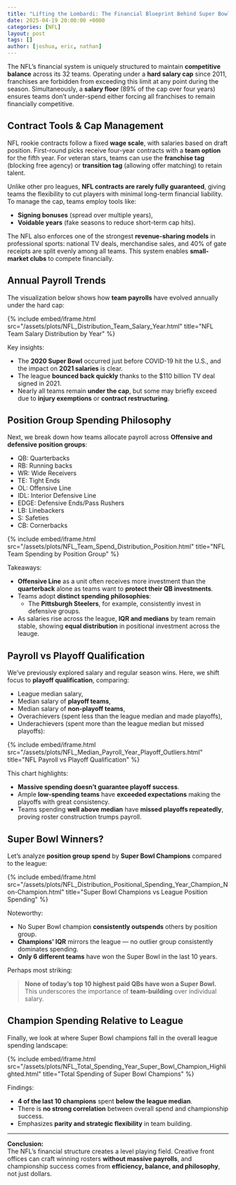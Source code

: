 ```yaml
---
title: "Lifting the Lombardi: The Financial Blueprint Behind Super Bowl Champions"
date: 2025-04-19 20:00:00 +0000
categories: [NFL]
layout: post
tags: []
author: [joshua, eric, nathan]
---
```


The NFL’s financial system is uniquely structured to maintain **competitive balance** across its 32 teams. Operating under a **hard salary cap** since 2011, franchises are forbidden from exceeding this limit at any point during the season. Simultaneously, a **salary floor** (89% of the cap over four years) ensures teams don’t under-spend either forcing all franchises to remain financially competitive.

## Contract Tools & Cap Management

NFL rookie contracts follow a fixed **wage scale**, with salaries based on draft position. First-round picks receive four-year contracts with a **team option** for the fifth year. For veteran stars, teams can use the **franchise tag** (blocking free agency) or **transition tag** (allowing offer matching) to retain talent.

Unlike other pro leagues, **NFL contracts are rarely fully guaranteed**, giving teams the flexibility to cut players with minimal long-term financial liability. To manage the cap, teams employ tools like:

- **Signing bonuses** (spread over multiple years),
- **Voidable years** (fake seasons to reduce short-term cap hits).

The NFL also enforces one of the strongest **revenue-sharing models** in professional sports: national TV deals, merchandise sales, and 40% of gate receipts are split evenly among all teams. This system enables **small-market clubs** to compete financially.

## Annual Payroll Trends

The visualization below shows how **team payrolls** have evolved annually under the hard cap:

{% include embed/iframe.html
  src="/assets/plots/NFL_Distribution_Team_Salary_Year.html"
  title="NFL Team Salary Distribution by Year"
%}

Key insights:

- The **2020 Super Bowl** occurred just before COVID-19 hit the U.S., and the impact on **2021 salaries** is clear.
- The league **bounced back quickly** thanks to the $110 billion TV deal signed in 2021.
- Nearly all teams remain **under the cap**, but some may briefly exceed due to **injury exemptions** or **contract restructuring**.

## Position Group Spending Philosophy

Next, we break down how teams allocate payroll across **Offensive and defensive position groups**:

- QB: Quarterbacks
- RB: Running backs
- WR: Wide Receivers
- TE: Tight Ends
- OL: Offensive Line
- IDL: Interior Defensive Line
- EDGE: Defensive Ends/Pass Rushers
- LB: Linebackers
- S: Safeties
- CB: Cornerbacks

{% include embed/iframe.html
  src="/assets/plots/NFL_Team_Spend_Distribution_Position.html"
  title="NFL Team Spending by Position Group"
%}

Takeaways:

- **Offensive Line** as a unit often receives more investment than the **quarterback** alone as teams want to **protect their QB investments**.
- Teams adopt **distinct spending philosophies**:
  - The **Pittsburgh Steelers**, for example, consistently invest in defensive groups.
- As salaries rise across the league, **IQR and medians** by team remain stable, showing **equal distribution** in positional investment across the leauge.

## Payroll vs Playoff Qualification

We’ve previously explored salary and regular season wins. Here, we shift focus to **playoff qualification**, comparing:

- League median salary,
- Median salary of **playoff teams**,
- Median salary of **non-playoff teams**,
- Overachievers (spent less than the league median and made playoffs),
- Underachievers (spent more than the league median but missed playoffs):

{% include embed/iframe.html
  src="/assets/plots/NFL_Median_Payroll_Year_Playoff_Outliers.html"
  title="NFL Payroll vs Playoff Qualification"
%}

This chart highlights:

- **Massive spending doesn’t guarantee playoff success**.
- Ample **low-spending teams** have **exceeded expectations** making the playoffs with great consistency.
- Teams spending **well above median** have **missed playoffs repeatedly**, proving roster construction trumps payroll.

## Super Bowl Winners?

Let’s analyze **position group spend** by **Super Bowl Champions** compared to the league:

{% include embed/iframe.html
  src="/assets/plots/NFL_Distribution_Positional_Spending_Year_Champion_Non-Champion.html"
  title="Super Bowl Champions vs League Position Spending"
%}

Noteworthy:

- No Super Bowl champion **consistently outspends** others by position group.
- **Champions' IQR** mirrors the league — no outlier group consistently dominates spending.
- **Only 6 different teams** have won the Super Bowl in the last 10 years.

Perhaps most striking:

> **None of today’s top 10 highest paid QBs have won a Super Bowl.**  
> This underscores the importance of **team-building** over individual salary.

## Champion Spending Relative to League

Finally, we look at where Super Bowl champions fall in the overall league spending landscape:

{% include embed/iframe.html
  src="/assets/plots/NFL_Total_Spending_Year_Super_Bowl_Champion_Highlighted.html"
  title="Total Spending of Super Bowl Champions"
%}

Findings:

- **4 of the last 10 champions** spent **below the league median**.
- There is **no strong correlation** between overall spend and championship success.
- Emphasizes **parity and strategic flexibility** in team building.

---

**Conclusion:**  
The NFL’s financial structure creates a level playing field. Creative front offices can craft winning rosters **without massive payrolls**, and championship success comes from **efficiency, balance, and philosophy**, not just dollars.
